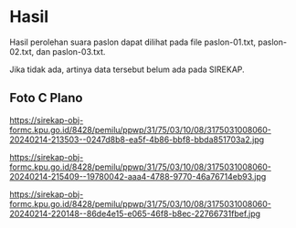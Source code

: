 # Hasil

Hasil perolehan suara paslon dapat dilihat pada file paslon-01.txt, paslon-02.txt, dan paslon-03.txt.

Jika tidak ada, artinya data tersebut belum ada pada SIREKAP.

## Foto C Plano

https://sirekap-obj-formc.kpu.go.id/8428/pemilu/ppwp/31/75/03/10/08/3175031008060-20240214-213503--0247d8b8-ea5f-4b86-bbf8-bbda851703a2.jpg

https://sirekap-obj-formc.kpu.go.id/8428/pemilu/ppwp/31/75/03/10/08/3175031008060-20240214-215409--19780042-aaa4-4788-9770-46a76714eb93.jpg

https://sirekap-obj-formc.kpu.go.id/8428/pemilu/ppwp/31/75/03/10/08/3175031008060-20240214-220148--86de4e15-e065-46f8-b8ec-22766731fbef.jpg

